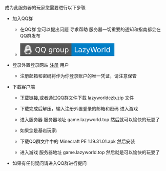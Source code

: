 成为此服务器的玩家您需要进行以下步骤

- 加入QQ群

    - 在QQ群 您可以提出问题 寻求帮助 服务器一切重要的通知和指南都会在QQ群发布

    - [![QQ](/assets/images/QQgroup-LazyWorld-blue.svg)](https://qm.qq.com/cgi-bin/qm/qr?k=UiQOU0xql5O05UFkO0j2AzBLY9tfneEy&jump_from=webapi&authKey=Yz4hL9uTRXFBf0jmn52wMqbGyUXhJi7SkUlcKWFK/fLsBo1utMrfEQk16Pjpnxky)

- 登录外置登录网站 [注册](http://lazyworld.top/auth/register) 用户

    - 注册邮箱和密码将作为你登录账户的唯一凭证，请注意保管

- 下载客户端

    - [下载链接](https://qwcode-my.sharepoint.com/:u:/g/personal/liuzihao_qwcode_onmicrosoft_com/ERelKIlW1VxBo8A5-Q4l2RkBquO75Md4NUp5DS188tifSg?e=cHPhgQ),或者通过QQ群文件下载 lazyworldczb.zip 文件

    - 下载完成后解压，输入注册外置登录的邮箱和密码 进入游戏

    - 进入服务器 服务器地址 game.lazyworld.top 然后就可以愉快的玩耍了

    - 如果您是基岩玩家:

    - 下载QQ群文件中的 Minecraft PE 1.19.31.01.apk 然后安装
    - 进入游戏 服务器地址 game.lazyworld.top 然后就是可以愉快的玩耍了

- 如果有任何疑问请进入QQ群进行提问


